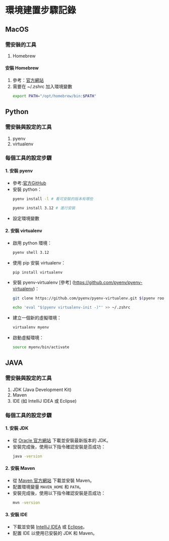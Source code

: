 
# 環境建置步驟記錄

## MacOS

### 需安裝的工具
1. Homebrew

#### 安裝 Homebrew
1. 參考：[官方網站](https://brew.sh/zh-tw/)
2. 需要在 ~/.zshrc 加入環境變數
   ```sh
   export PATH="/opt/homebrew/bin:$PATH"
   ```

## Python

### 需安裝與設定的工具
1. pyenv
2. virtualenv

### 每個工具的設定步驟

#### 1. 安裝 pyenv
- 參考:[官方GitHub](https://github.com/pyenv/pyenv?tab=readme-ov-file#homebrew-in-macos)
- 安裝 python：
  ```sh
  pyenv install -l # 看可安裝的版本有哪些
  ```
  ```sh
  pyenv install 3.12 # 進行安裝
  ```
- 設定環境變數

#### 2. 安裝 virtualenv
- 啟用 python 環境：
  ```sh
  pyenv shell 3.12
  ```
- 使用 pip 安裝 virtualenv：
    ```sh
    pip install virtualenv
    ```
- 安裝 pyenv-virtualenv [參考] (https://github.com/pyenv/pyenv-virtualenv)：
  ```sh
  git clone https://github.com/pyenv/pyenv-virtualenv.git $(pyenv root)/plugins/pyenv-virtualenv
  ```
  ```sh
  echo 'eval "$(pyenv virtualenv-init -)"' >> ~/.zshrc
  ```
- 建立一個新的虛擬環境：
    ```sh
    virtualenv myenv
    ```
- 啟動虛擬環境：
    ```sh
    source myenv/bin/activate
    ```

## JAVA

### 需安裝與設定的工具
1. JDK (Java Development Kit)
2. Maven
3. IDE (如 IntelliJ IDEA 或 Eclipse)

### 每個工具的設定步驟

#### 1. 安裝 JDK
- 從 [Oracle 官方網站](https://www.oracle.com/java/technologies/javase-downloads.html) 下載並安裝最新版本的 JDK。
- 安裝完成後，使用以下指令確認安裝是否成功：
    ```sh
    java -version
    ```

#### 2. 安裝 Maven
- 從 [Maven 官方網站](https://maven.apache.org/download.cgi) 下載並安裝 Maven。
- 配置環境變量 `MAVEN_HOME` 和 `PATH`。
- 安裝完成後，使用以下指令確認安裝是否成功：
    ```sh
    mvn -version
    ```

#### 3. 安裝 IDE
- 下載並安裝 [IntelliJ IDEA](https://www.jetbrains.com/idea/download/) 或 [Eclipse](https://www.eclipse.org/downloads/)。
- 配置 IDE 以使用已安裝的 JDK 和 Maven。
